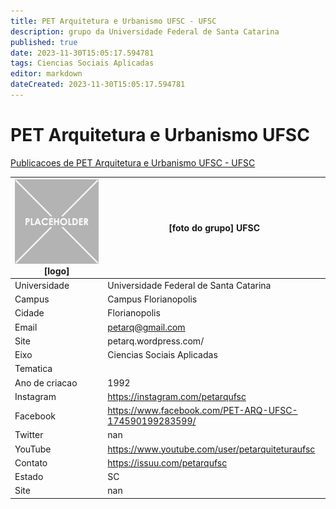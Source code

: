 ```yaml
---
title: PET Arquitetura e Urbanismo UFSC - UFSC
description: grupo da Universidade Federal de Santa Catarina
published: true
date: 2023-11-30T15:05:17.594781
tags: Ciencias Sociais Aplicadas
editor: markdown
dateCreated: 2023-11-30T15:05:17.594781
---
```


# PET Arquitetura e Urbanismo UFSC

[Publicacoes de PET Arquitetura e Urbanismo UFSC - UFSC](/atividade/82PETArquiteturaeUrbanismoUFSCUFSC/feed)

| ![placeholder.png](/placeholder.png) [logo] | [foto do grupo] UFSC         |
| ------------------------------------------- | ------------------------------------------------- |
| Universidade                                | Universidade Federal de Santa Catarina      |
| Campus                                      | Campus Florianopolis            |
| Cidade                                      | Florianopolis             |
| Email                                       | petarq@gmail.com             |
| Site                                        | petarq.wordpress.com/              |
| Eixo                                        | Ciencias Sociais Aplicadas              |
| Tematica                                    |           |
| Ano de criacao                              | 1992        |
| Instagram                                   | https://instagram.com/petarqufsc         |
| Facebook                                    | https://www.facebook.com/PET-ARQ-UFSC-174590199283599/          |
| Twitter                                     | nan           |
| YouTube                                     | https://www.youtube.com/user/petarquiteturaufsc           |
| Contato                                     | https://issuu.com/petarqufsc         |
| Estado                                      |  SC            |
| Site                                        | nan |
